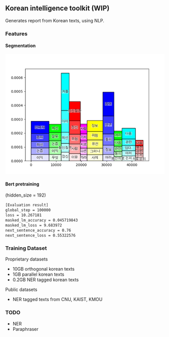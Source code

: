 ## Korean intelligence toolkit (WIP)

Generates report from Korean texts, using NLP. 

### Features

#### Segmentation
![Paragaraph segmentation based on topic](reports/91f7f3f9e675d227740177789ee39e3008b60111_topic_segment.png)

#### Bert pretraining
(hidden_size = 192)
```
[Evaluation result]
global_step = 100000
loss = 10.267181
masked_lm_accuracy = 0.045719843
masked_lm_loss = 9.683972
next_sentence_accuracy = 0.76
next_sentence_loss = 0.55322576
```

### Training Dataset
Proprietary datasets 
* 10GB orthogonal korean texts
* 1GB parallel korean texts
* 0.2GB NER tagged korean texts

Public datasets
* NER tagged texts from CNU, KAIST, KMOU 

### TODO 
* NER
* Paraphraser

